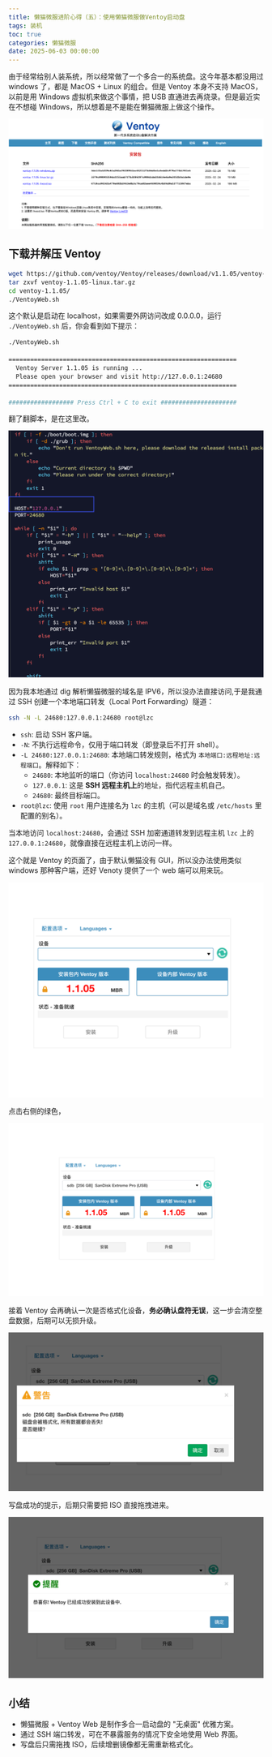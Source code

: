 ```yaml
---
title: 懒猫微服进阶心得（五）：使用懒猫微服做Ventoy启动盘
tags: 装机
toc: true
categories: 懒猫微服
date: 2025-06-03 00:00:00
---
```


由于经常给别人装系统，所以经常做了一个多合一的系统盘。这今年基本都没用过 windows 了，都是 MacOS + Linux 的组合。但是 Ventoy 本身不支持 MacOS，以前是用 Windows 虚拟机来做这个事情，把 USB 直通进去再烧录。但是最近实在不想碰 Windows，所以想着是不是能在懒猫微服上做这个操作。

![image-20250531145017064](https://raw.githubusercontent.com/cloudsmithy/picgo-imh/master/image-20250531145017064.png)

## 下载并解压 Ventoy

```bash
wget https://github.com/ventoy/Ventoy/releases/download/v1.1.05/ventoy-1.1.05-linux.tar.gz
tar zxvf ventoy-1.1.05-linux.tar.gz
cd ventoy-1.1.05/
./VentoyWeb.sh
```

<!-- more -->

这个默认是启动在 localhost，如果需要外网访问改成 0.0.0.0，运行 `./VentoyWeb.sh` 后，你会看到如下提示：

```bash
./VentoyWeb.sh

===============================================================
  Ventoy Server 1.1.05 is running ...
  Please open your browser and visit http://127.0.0.1:24680
===============================================================

################## Press Ctrl + C to exit #####################
```

翻了翻脚本，是在这里改。

![image-20250531150726731](https://raw.githubusercontent.com/cloudsmithy/picgo-imh/master/image-20250531150726731.png)

因为我本地通过 dig 解析懒猫微服的域名是 IPV6，所以没办法直接访问,于是我通过 SSH 创建一个本地端口转发（Local Port Forwarding）隧道：

```bash
ssh -N -L 24680:127.0.0.1:24680 root@lzc
```

- `ssh`: 启动 SSH 客户端。
- `-N`: 不执行远程命令，仅用于端口转发（即登录后不打开 shell）。
- `-L 24680:127.0.0.1:24680`: 本地端口转发规则，格式为 `本地端口:远程地址:远程端口`。解释如下：
  - `24680`: 本地监听的端口（你访问 `localhost:24680` 时会触发转发）。
  - `127.0.0.1`: 这是 **SSH 远程主机上**的地址，指代远程主机自己。
  - `24680`: 最终目标端口。
- `root@lzc`: 使用 `root` 用户连接名为 `lzc` 的主机（可以是域名或 `/etc/hosts` 里配置的别名）。

当本地访问 `localhost:24680`，会通过 SSH 加密通道转发到远程主机 `lzc` 上的 `127.0.0.1:24680`，就像直接在远程主机上访问一样。

这个就是 Ventoy 的页面了，由于默认懒猫没有 GUI，所以没办法使用类似 windows 那种客户端，还好 Venoty 提供了一个 web 端可以用来玩。

![de6b318fce8e800410c32b740cbf5a19](https://raw.githubusercontent.com/cloudsmithy/picgo-imh/master/de6b318fce8e800410c32b740cbf5a19-20250531145042728.png)

点击右侧的绿色，

![03f3620e64741a0ebc6e1195be1f7b9c](https://raw.githubusercontent.com/cloudsmithy/picgo-imh/master/03f3620e64741a0ebc6e1195be1f7b9c.png)

接着 Ventoy 会再确认一次是否格式化设备，**务必确认盘符无误**，这一步会清空整盘数据，后期可以无损升级。

![6341ff654a0236599214ce63240c9c17](https://raw.githubusercontent.com/cloudsmithy/picgo-imh/master/6341ff654a0236599214ce63240c9c17.png)

写盘成功的提示，后期只需要把 ISO 直接拖拽进来。

![image-20250531151451736](https://raw.githubusercontent.com/cloudsmithy/picgo-imh/master/image-20250531151451736.png)

## 小结

- 懒猫微服 + Ventoy Web 是制作多合一启动盘的 "无桌面" 优雅方案。
- 通过 SSH 端口转发，可在不暴露服务的情况下安全地使用 Web 界面。
- 写盘后只需拖拽 ISO，后续增删镜像都无需重新格式化。
